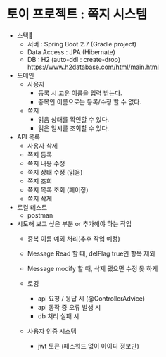 # 토이 프로젝트 : 쪽지 시스템

   - 스택🔧
      - 서버 : Spring Boot 2.7 (Gradle project)
      - Data Access : JPA (Hibernate)
      - DB : H2 (auto-ddl : create-drop)\
        https://www.h2database.com/html/main.html
   - 도메인
      - 사용자
         - 등록 시 고유 이름을 입력 받는다.
         - 중복인 이름으로는 등록/수정 할 수 없다.
         <!-- @Column(unique = true) 설정 -->
      - 쪽지
         - 읽음 상태를 확인할 수 있다.
         - 읽은 일시를 조회할 수 있다.
   - API 목록
      <!-- - 사용자 등록
      - 사용자 이름 수정
      - 사용자 조회  -->
      - 사용자 삭제
      - 쪽지 등록
      - 쪽지 내용 수정
      - 쪽지 상태 수정 (읽음)
      - 쪽지 조회
      - 쪽지 목록 조회 (페이징)
      - 쪽지 삭제
- 로컬 테스트
   - postman
- 시도해 보고 싶은 부분 or 추가해야 하는 작업
   - 중복 이름 예외 처리(추후 작업 예정)
   - Message Read 할 때, delFlag true인 항목 제외
   - Message modify 할 때, 삭제 됐으면 수정 못 하게

  - 로깅
    - api 요청 / 응답 시 (@ControllerAdvice)
    - api 동작 중 오류 발생 시
    - db 처리 실패 시
  - 사용자 인증 시스템
    - jwt 토큰 (패스워드 없이 아이디 정보만)
